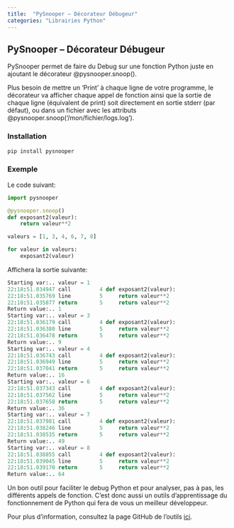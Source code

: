 ```yaml
---
title:  "PySnooper – Décorateur Débugeur"
categories: "Librairies Python"
---
```


## PySnooper – Décorateur Débugeur

PySnooper permet de faire du Debug sur une fonction Python juste en ajoutant le décorateur @pysnooper.snoop().

Plus besoin de mettre un ‘Print’ à chaque ligne de votre programme, le décorateur va afficher chaque appel de fonction ainsi que la sortie de chaque ligne (équivalent de print) soit directement en sortie stderr (par défaut), ou dans un fichier avec les attributs @pysnooper.snoop(‘/mon/fichier/logs.log’).

### Installation

```bash
pip install pysnooper
```

### Exemple

Le code suivant:

```python
import pysnooper

@pysnooper.snoop()
def exposant2(valeur):
    return valeur**2

valeurs = [1, 3, 4, 6, 7, 8]

for valeur in valeurs:
    exposant2(valeur)
```

Affichera la sortie suivante:

```python
Starting var:.. valeur = 1
22:18:51.034947 call         4 def exposant2(valeur):
22:18:51.035769 line         5     return valeur**2
22:18:51.035877 return       5     return valeur**2
Return value:.. 1
Starting var:.. valeur = 3
22:18:51.036179 call         4 def exposant2(valeur):
22:18:51.036380 line         5     return valeur**2
22:18:51.036478 return       5     return valeur**2
Return value:.. 9
Starting var:.. valeur = 4
22:18:51.036743 call         4 def exposant2(valeur):
22:18:51.036949 line         5     return valeur**2
22:18:51.037041 return       5     return valeur**2
Return value:.. 16
Starting var:.. valeur = 6
22:18:51.037343 call         4 def exposant2(valeur):
22:18:51.037562 line         5     return valeur**2
22:18:51.037658 return       5     return valeur**2
Return value:.. 36
Starting var:.. valeur = 7
22:18:51.037981 call         4 def exposant2(valeur):
22:18:51.038246 line         5     return valeur**2
22:18:51.038535 return       5     return valeur**2
Return value:.. 49
Starting var:.. valeur = 8
22:18:51.038855 call         4 def exposant2(valeur):
22:18:51.039045 line         5     return valeur**2
22:18:51.039170 return       5     return valeur**2
Return value:.. 64
```

Un bon outil pour faciliter le debug Python et pour analyser, pas à pas, les différents appels de fonction. C’est donc aussi un outils d’apprentissage du fonctionnement de Python qui fera de vous un meilleur développeur.

Pour plus d’information, consultez la page GitHub de l’outils [ici](https://github.com/cool-RR/PySnooper).